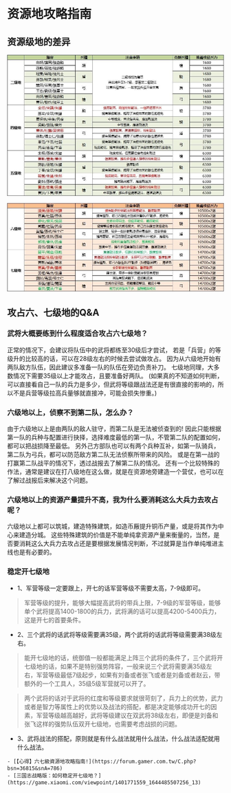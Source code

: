 # 资源地攻略指南

## 资源级地的差异

![img](images/1959da590caf31a6fee44e1826ab3ec2.jpeg)

![img](images/9682c5f92f25392a78747a2d15477c38.jpeg)

## 攻占六、七级地的Q&A

### 武将大概要练到什么程度适合攻占六七级地？
正常的情况下，会建议将队伍中的武将都练至30级后才尝试，
若是「兵营」的等级升的比较高的话，可以在28级左右的时候去尝试做攻占。
因为从六级地开始有两队敌方队伍，因此建议多准备一队的队伍在旁边负责补刀。
七级地同理，大多数情况下需要35级以上才能攻占，且要准备好两队。
(如果真的不知道如何判断，可以直接看自己一队的兵力是多少，但武将等级跟战法还是有很直接的影响的，所以不是兵营等级拉高兵量够就直接冲，可能会损失惨重。)

### 六级地以上，侦察不到第二队，怎么办？
由于六级地以上是由两队的敌人驻守，而第二队是无法被侦查到的!
因此只能根据第一队的兵种与配置进行抉择，选择难度最低的第一队，不管第二队的配置如何，都可以把战损降至最低。
另外己方部队也可以有两个兵种互补，如第一队骑兵，第二队为弓兵，都可以防范敌方第二队无法侦察所带来的风险。
或是在第一战的打赢第二队战平的情况下，透过战报去了解第二队的情况。
还有一个比较特殊的作法，通常是建议在打八级地在这么做，就是在资源地旁建造一个营仗，也可以在了解过战报后来解决这个问题。

### 六级地以上的资源产量提升不高，我为什么要消耗这么大兵力去攻占呢？
六级地以上都可以筑城，建造特殊建筑，如造币厰提升铜币产量，或是将其作为中心来建造分城。
这些特殊建筑的价值是不能单纯拿资源产量来衡量的，当然，是否要消耗这么大兵力去攻占还是要根据发展情况判断，不过就算是当作单纯堆进主线也是有必要的。

### 稳定开七级地
- 1、军营等级一定要跟上，开七的话军营等级不需要太高，7-9级即可。
> 军营等级的提升，能够大幅提高武将的带兵上限，7-9级的军营等级，能够单个武将提高1400-1800的兵力，武将满的话可以提高4200-5400兵力，这是开七的首要条件。
- 2、三个武将的话武将等级需要满35级，两个武将的话武将等级需要满38级左右。
> 能开七级地的话，统御值一般都能满足上阵三个武将的条件了，三个武将开七级地的话，如果不是特别强势阵容，一般来说三个武将需要满35级左右，军营等级最低7级起步，如果有刘备或者张飞或者是刘备或者赵云，带额外的一个工具人，35级5级军营就可以开了。

> 两个武将的话对于武将的红度和等级要求就很苛刻了，兵力上的优势，武力或者是智力等属性上的优势以及战法的搭配，都是决定能够成功开七的因素，军营等级越高越好，武将等级建议在双武将38级左右，即便是刘备和张飞这样的强势队伍双开七级地，也需要考虑战损的问题。

- 3、武将战法的搭配，原则就是有什么战法就用什么战法，什么战法适配就用什么战法。

```admonish info title="出处"
- [【心得】六七級資源地攻略指南!](https://forum.gamer.com.tw/C.php?bsn=36815&snA=786)
- [三国志战略版：如何稳定开七级地？](https://game.xiaomi.com/viewpoint/1401771559_1644485507256_13)
```